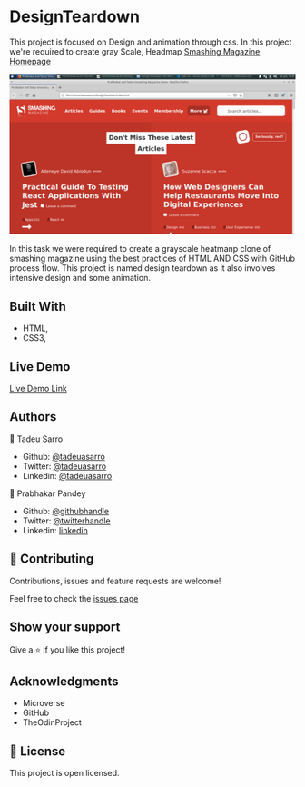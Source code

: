 # DesignTeardown
This project is focused on Design and animation through css. In this project we're required to create gray Scale, Headmap [Smashing Magazine Homepage](https://smashingmagazine.com)

![screenshot](img/screen.png)

In this task we were required to create a grayscale heatmanp clone of smashing magazine using the best practices of HTML AND CSS with GitHub process flow. This project is named design teardown as it also involves intensive design and some animation.

## Built With

- HTML,
- CSS3,

## Live Demo

[Live Demo Link](https://raw.githack.com/tadeuasarro/DesignTeardown/smashing/index.html)


## Authors

👤 Tadeu Sarro

- Github: [@tadeuasarro](https://github.com/tadeuasarro)
- Twitter: [@tadeuasarro](https://twitter.com/tadeuasarro)
- Linkedin: [@tadeuasarro](https://www.linkedin.com/in/tadeu-sarro-71481013a/)

👤 Prabhakar Pandey

- Github: [@githubhandle](https://github.com/Prabhakarzx)
- Twitter: [@twitterhandle](https://twitter.com/prabhakarzx)
- Linkedin: [linkedin](https://www.linkedin.com/in/prabhakarzx/)

## 🤝 Contributing

Contributions, issues and feature requests are welcome!

Feel free to check the [issues page](https://github.com/tadeuasarro/DesignTeardown/issues)

## Show your support

Give a ⭐️ if you like this project!

## Acknowledgments

- Microverse
- GitHub
- TheOdinProject

## 📝 License

This project is open licensed.